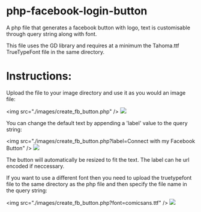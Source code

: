 php-facebook-login-button
=========================

A php file that generates a facebook button with logo, text is customisable through query string along with font.

This file uses the GD library and requires at a minimum the Tahoma.ttf TrueTypeFont file in the same directory.

Instructions:
=============

Upload the file to your image directory and use it as you would an image file:

&lt;img src="./images/create_fb_button.php" /&gt; <img src="http://www.consof.com/create_fb_button/create_fb_button.php" />

You can change the default text by appending a 'label' value to the query string:

&lt;img src="./images/create_fb_button.php?label=Connect with my Facebook Button" /&gt; <img src="http://www.consof.com/create_fb_button/create_fb_button.php?label=Connect with my Facebook Button" />

The button will automatically be resized to fit the text.  The label can he url encoded if neccessary.

If you want to use a different font then you need to upload the truetypefont file to the same directory as 
the php file and then specify the file name in the query string:

&lt;img src="./images/create_fb_button.php?font=comicsans.ttf" /&gt; <img src="http://www.consof.com/create_fb_button/create_fb_button.php?font=comicsans.ttf" />
